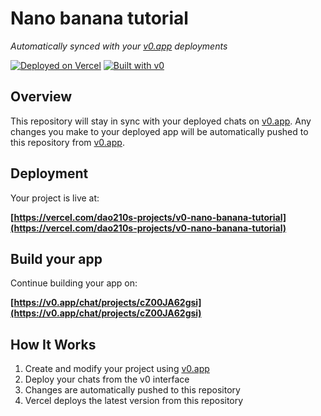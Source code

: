 # Nano banana tutorial

*Automatically synced with your [v0.app](https://v0.app) deployments*

[![Deployed on Vercel](https://img.shields.io/badge/Deployed%20on-Vercel-black?style=for-the-badge&logo=vercel)](https://vercel.com/dao210s-projects/v0-nano-banana-tutorial)
[![Built with v0](https://img.shields.io/badge/Built%20with-v0.app-black?style=for-the-badge)](https://v0.app/chat/projects/cZ00JA62gsi)

## Overview

This repository will stay in sync with your deployed chats on [v0.app](https://v0.app).
Any changes you make to your deployed app will be automatically pushed to this repository from [v0.app](https://v0.app).

## Deployment

Your project is live at:

**[https://vercel.com/dao210s-projects/v0-nano-banana-tutorial](https://vercel.com/dao210s-projects/v0-nano-banana-tutorial)**

## Build your app

Continue building your app on:

**[https://v0.app/chat/projects/cZ00JA62gsi](https://v0.app/chat/projects/cZ00JA62gsi)**

## How It Works

1. Create and modify your project using [v0.app](https://v0.app)
2. Deploy your chats from the v0 interface
3. Changes are automatically pushed to this repository
4. Vercel deploys the latest version from this repository